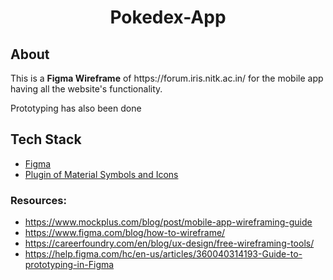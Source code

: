 <h1 align="center"> Pokedex-App</h1>

## About

<p>This is a <b>Figma Wireframe</b> of https://forum.iris.nitk.ac.in/ for the mobile app having all the website's functionality.</p>
<p>Prototyping has also been done</p>

## Tech Stack

- [Figma](https://www.figma.com/)
- [Plugin of Material Symbols and Icons](https://fonts.google.com/icons)


### Resources:

* https://www.mockplus.com/blog/post/mobile-app-wireframing-guide
* https://www.figma.com/blog/how-to-wireframe/
* https://careerfoundry.com/en/blog/ux-design/free-wireframing-tools/
* https://help.figma.com/hc/en-us/articles/360040314193-Guide-to-prototyping-in-Figma
